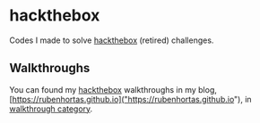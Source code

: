 # hackthebox

Codes I made to solve [hackthebox](https://www.hackthebox.com/) (retired) challenges.

## Walkthroughs

You can found my [hackthebox](https://www.hackthebox.com/) walkthroughs in my blog, [https://rubenhortas.github.io]("https://rubenhortas.github.io"), in [walkthrough category]("https://rubenhortas.github.io/categories/walkthrough/").
